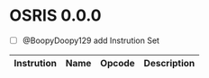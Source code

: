 # OSRIS 0.0.0

- [ ] @BoopyDoopy129 add Instrution Set

|Instrution|Name|Opcode|Description|
|----------|----|------|---|
